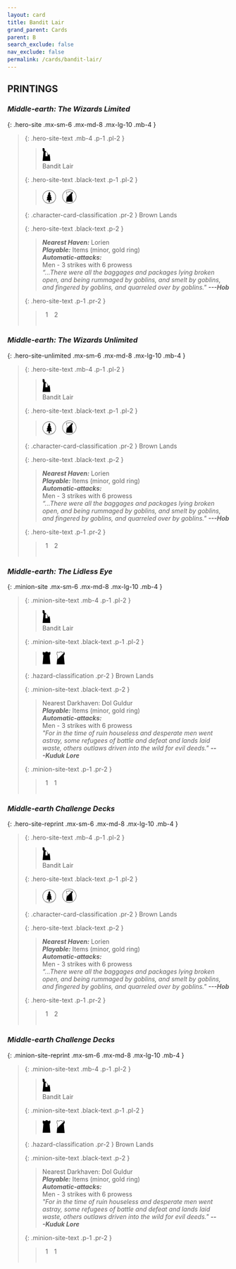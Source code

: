 ```yaml
---
layout: card
title: Bandit Lair
grand_parent: Cards
parent: B
search_exclude: false
nav_exclude: false
permalink: /cards/bandit-lair/
---
```


## PRINTINGS


### _Middle-earth: The Wizards Limited_

{: .hero-site .mx-sm-6 .mx-md-8 .mx-lg-10 .mb-4 }
> {: .hero-site-text .mb-4 .p-1 .pl-2 }
> > <div class="card-mp"><img src="/assets/images/ruinlair.svg"></div>
> > <div class="character-card-name">Bandit Lair</div>
>
> {: .hero-site-text .black-text .p-1 .pl-2 }
> > ![](/assets/images/wilderness.svg)&emsp;![](/assets/images/shadow-land.svg)
>
> {: .character-card-classification .pr-2 }
> Brown Lands
>
> {: .hero-site-text .black-text .p-2 }
> > _**Nearest Haven:**_ Lorien <br>_**Playable:**_ Items (minor, gold ring) <br>_**Automatic-attacks:**_<br> Men - 3 strikes with 6 prowess  <br>_“...There were all the baggages and packages lying broken open, and being rummaged by goblins, and smelt by goblins, and fingered by goblins, and quarreled over by goblins."_ ***---&#65279;Hob*** 
> 
> {: .hero-site-text .p-1 .pr-2 }
> > <div class="hero-site-draw"><span class="hero-you-draw">&ensp;1&ensp;</span><span class="hero-opp-draw">&ensp;2&ensp;</span></div>
> > <div class="card-corruption">&nbsp;</div>

### _Middle-earth: The Wizards Unlimited_

{: .hero-site-unlimited .mx-sm-6 .mx-md-8 .mx-lg-10 .mb-4 }
> {: .hero-site-text .mb-4 .p-1 .pl-2 }
> > <div class="card-mp"><img src="/assets/images/ruinlair.svg"></div>
> > <div class="character-card-name">Bandit Lair</div>
>
> {: .hero-site-text .black-text .p-1 .pl-2 }
> > ![](/assets/images/wilderness.svg)&emsp;![](/assets/images/shadow-land.svg)
>
> {: .character-card-classification .pr-2 }
> Brown Lands
>
> {: .hero-site-text .black-text .p-2 }
> > _**Nearest Haven:**_ Lorien <br>_**Playable:**_ Items (minor, gold ring) <br>_**Automatic-attacks:**_<br> Men - 3 strikes with 6 prowess  <br>_“...There were all the baggages and packages lying broken open, and being rummaged by goblins, and smelt by goblins, and fingered by goblins, and quarreled over by goblins."_ ***---&#65279;Hob*** 
> 
> {: .hero-site-text .p-1 .pr-2 }
> > <div class="hero-site-draw"><span class="hero-you-draw">&ensp;1&ensp;</span><span class="hero-opp-draw">&ensp;2&ensp;</span></div>
> > <div class="card-corruption">&nbsp;</div>

### _Middle-earth: The Lidless Eye_

{: .minion-site .mx-sm-6 .mx-md-8 .mx-lg-10 .mb-4 }
> {: .minion-site-text .mb-4 .p-1 .pl-2 }
> > <div class="card-mp"><img src="/assets/images/ruinlair.svg"></div>
> > <div class="card-name">Bandit Lair</div>
>
> {: .minion-site-text .black-text .p-1 .pl-2 }
> > ![](/assets/images/dark-hold.svg)&emsp;![](/assets/images/shadow-hold.svg)
>
> {: .hazard-classification .pr-2 }
> Brown Lands
>
> {: .minion-site-text .black-text .p-2 }
> > Nearest Darkhaven: Dol Guldur <br>_**Playable:**_ Items (minor, gold ring) <br>_**Automatic-attacks:**_<br> Men - 3 strikes with 6 prowess  <br>_"For in the time of ruin houseless and desperate men went astray, some refugees of battle and defeat and lands laid waste, others outlaws driven into the wild for evil deeds."_ ***---&#65279;Kuduk Lore*** 
> 
> {: .minion-site-text .p-1 .pr-2 }
> > <div class="hero-site-draw"><span class="minion-you-draw">&ensp;1&ensp;</span><span class="minion-opp-draw">&ensp;1&ensp;</span></div>
> > <div class="card-corruption">&nbsp;</div>

### _Middle-earth Challenge Decks_

{: .hero-site-reprint .mx-sm-6 .mx-md-8 .mx-lg-10 .mb-4 }
> {: .hero-site-text .mb-4 .p-1 .pl-2 }
> > <div class="card-mp"><img src="/assets/images/ruinlair.svg"></div>
> > <div class="character-card-name">Bandit Lair</div>
>
> {: .hero-site-text .black-text .p-1 .pl-2 }
> > ![](/assets/images/wilderness.svg)&emsp;![](/assets/images/shadow-land.svg)
>
> {: .character-card-classification .pr-2 }
> Brown Lands
>
> {: .hero-site-text .black-text .p-2 }
> > _**Nearest Haven:**_ Lorien <br>_**Playable:**_ Items (minor, gold ring) <br>_**Automatic-attacks:**_<br> Men - 3 strikes with 6 prowess  <br>_“...There were all the baggages and packages lying broken open, and being rummaged by goblins, and smelt by goblins, and fingered by goblins, and quarreled over by goblins."_ ***---&#65279;Hob*** 
> 
> {: .hero-site-text .p-1 .pr-2 }
> > <div class="hero-site-draw"><span class="hero-you-draw">&ensp;1&ensp;</span><span class="hero-opp-draw">&ensp;2&ensp;</span></div>
> > <div class="card-corruption">&nbsp;</div>

### _Middle-earth Challenge Decks_

{: .minion-site-reprint .mx-sm-6 .mx-md-8 .mx-lg-10 .mb-4 }
> {: .minion-site-text .mb-4 .p-1 .pl-2 }
> > <div class="card-mp"><img src="/assets/images/ruinlair.svg"></div>
> > <div class="card-name">Bandit Lair</div>
>
> {: .minion-site-text .black-text .p-1 .pl-2 }
> > ![](/assets/images/dark-hold.svg)&emsp;![](/assets/images/shadow-hold.svg)
>
> {: .hazard-classification .pr-2 }
> Brown Lands
>
> {: .minion-site-text .black-text .p-2 }
> > Nearest Darkhaven: Dol Guldur <br>_**Playable:**_ Items (minor, gold ring) <br>_**Automatic-attacks:**_<br> Men - 3 strikes with 6 prowess  <br>_"For in the time of ruin houseless and desperate men went astray, some refugees of battle and defeat and lands laid waste, others outlaws driven into the wild for evil deeds."_ ***---&#65279;Kuduk Lore*** 
> 
> {: .minion-site-text .p-1 .pr-2 }
> > <div class="hero-site-draw"><span class="minion-you-draw">&ensp;1&ensp;</span><span class="minion-opp-draw">&ensp;1&ensp;</span></div>
> > <div class="card-corruption">&nbsp;</div>
